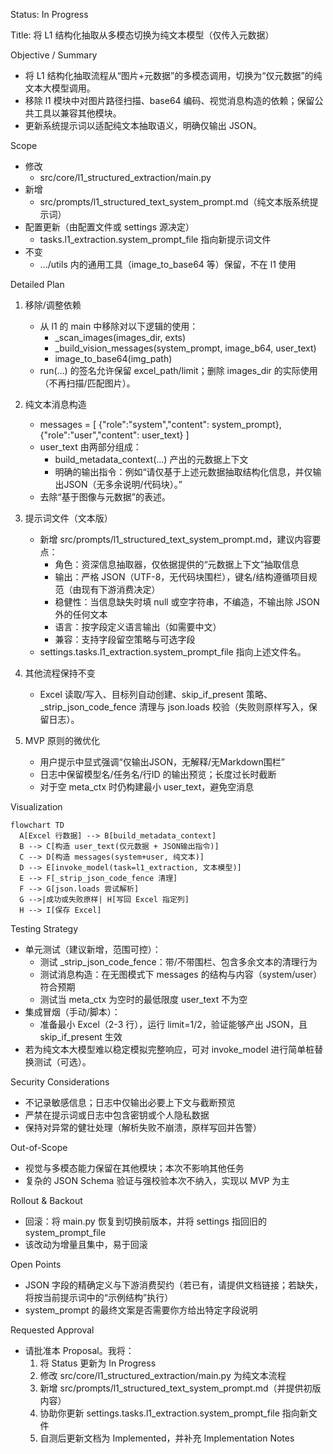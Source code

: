 Status: In Progress

Title: 将 L1 结构化抽取从多模态切换为纯文本模型（仅传入元数据）

Objective / Summary
- 将 L1 结构化抽取流程从“图片+元数据”的多模态调用，切换为“仅元数据”的纯文本大模型调用。
- 移除 l1 模块中对图片路径扫描、base64 编码、视觉消息构造的依赖；保留公共工具以兼容其他模块。
- 更新系统提示词以适配纯文本抽取语义，明确仅输出 JSON。

Scope
- 修改
  - src/core/l1_structured_extraction/main.py
- 新增
  - src/prompts/l1_structured_text_system_prompt.md（纯文本版系统提示词）
- 配置更新（由配置文件或 settings 源决定）
  - tasks.l1_extraction.system_prompt_file 指向新提示词文件
- 不变
  - .../utils 内的通用工具（image_to_base64 等）保留，不在 l1 使用

Detailed Plan
1) 移除/调整依赖
   - 从 l1 的 main 中移除对以下逻辑的使用：
     - _scan_images(images_dir, exts)
     - _build_vision_messages(system_prompt, image_b64, user_text)
     - image_to_base64(img_path)
   - run(...) 的签名允许保留 excel_path/limit；删除 images_dir 的实际使用（不再扫描/匹配图片）。

2) 纯文本消息构造
   - messages = [
       {"role":"system","content": system_prompt},
       {"role":"user","content": user_text}
     ]
   - user_text 由两部分组成：
     - build_metadata_context(...) 产出的元数据上下文
     - 明确的输出指令：例如“请仅基于上述元数据抽取结构化信息，并仅输出JSON（无多余说明/代码块）。”
   - 去除“基于图像与元数据”的表述。

3) 提示词文件（文本版）
   - 新增 src/prompts/l1_structured_text_system_prompt.md，建议内容要点：
     - 角色：资深信息抽取器，仅依据提供的“元数据上下文”抽取信息
     - 输出：严格 JSON（UTF-8，无代码块围栏），键名/结构遵循项目规范（由现有下游消费决定）
     - 稳健性：当信息缺失时填 null 或空字符串，不编造，不输出除 JSON 外的任何文本
     - 语言：按字段定义语言输出（如需要中文）
     - 兼容：支持字段留空策略与可选字段
   - settings.tasks.l1_extraction.system_prompt_file 指向上述文件名。

4) 其他流程保持不变
   - Excel 读取/写入、目标列自动创建、skip_if_present 策略、_strip_json_code_fence 清理与 json.loads 校验（失败则原样写入，保留日志）。

5) MVP 原则的微优化
   - 用户提示中显式强调“仅输出JSON，无解释/无Markdown围栏”
   - 日志中保留模型名/任务名/行ID 的输出预览；长度过长时截断
   - 对于空 meta_ctx 时仍构建最小 user_text，避免空消息

Visualization
```mermaid
flowchart TD
  A[Excel 行数据] --> B[build_metadata_context]
  B --> C[构造 user_text(仅元数据 + JSON输出指令)]
  C --> D[构造 messages(system+user, 纯文本)]
  D --> E[invoke_model(task=l1_extraction, 文本模型)]
  E --> F[_strip_json_code_fence 清理]
  F --> G[json.loads 尝试解析]
  G -->|成功或失败原样| H[写回 Excel 指定列]
  H --> I[保存 Excel]
```

Testing Strategy
- 单元测试（建议新增，范围可控）：
  - 测试 _strip_json_code_fence：带/不带围栏、包含多余文本的清理行为
  - 测试消息构造：在无图模式下 messages 的结构与内容（system/user）符合预期
  - 测试当 meta_ctx 为空时的最低限度 user_text 不为空
- 集成冒烟（手动/脚本）：
  - 准备最小 Excel（2-3 行），运行 limit=1/2，验证能够产出 JSON，且 skip_if_present 生效
- 若为纯文本大模型难以稳定模拟完整响应，可对 invoke_model 进行简单桩替换测试（可选）。

Security Considerations
- 不记录敏感信息；日志中仅输出必要上下文与截断预览
- 严禁在提示词或日志中包含密钥或个人隐私数据
- 保持对异常的健壮处理（解析失败不崩溃，原样写回并告警）

Out-of-Scope
- 视觉与多模态能力保留在其他模块；本次不影响其他任务
- 复杂的 JSON Schema 验证与强校验本次不纳入，实现以 MVP 为主

Rollout & Backout
- 回滚：将 main.py 恢复到切换前版本，并将 settings 指回旧的 system_prompt_file
- 该改动为增量且集中，易于回滚

Open Points
- JSON 字段的精确定义与下游消费契约（若已有，请提供文档链接；若缺失，将按当前提示词中的“示例结构”执行）
- system_prompt 的最终文案是否需要你方给出特定字段说明

Requested Approval
- 请批准本 Proposal。我将：
  1) 将 Status 更新为 In Progress
  2) 修改 src/core/l1_structured_extraction/main.py 为纯文本流程
  3) 新增 src/prompts/l1_structured_text_system_prompt.md（并提供初版内容）
  4) 协助你更新 settings.tasks.l1_extraction.system_prompt_file 指向新文件
  5) 自测后更新文档为 Implemented，并补充 Implementation Notes